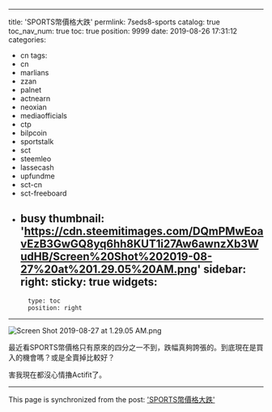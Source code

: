 
---
title: 'SPORTS幣價格大跌'
permlink: 7seds8-sports
catalog: true
toc_nav_num: true
toc: true
position: 9999
date: 2019-08-26 17:31:12
categories:
- cn
tags:
- cn
- marlians
- zzan
- palnet
- actnearn
- neoxian
- mediaofficials
- ctp
- bilpcoin
- sportstalk
- sct
- steemleo
- lassecash
- upfundme
- sct-cn
- sct-freeboard
- busy
thumbnail: 'https://cdn.steemitimages.com/DQmPMwEoavEzB3GwGQ8yq6hh8KUT1i27Aw6awnzXb3WudHB/Screen%20Shot%202019-08-27%20at%201.29.05%20AM.png'
sidebar:
    right:
        sticky: true
widgets:
    -
        type: toc
        position: right
---


![Screen Shot 2019-08-27 at 1.29.05 AM.png](https://cdn.steemitimages.com/DQmPMwEoavEzB3GwGQ8yq6hh8KUT1i27Aw6awnzXb3WudHB/Screen%20Shot%202019-08-27%20at%201.29.05%20AM.png)

最近看SPORTS幣價格只有原來的四分之一不到，跌幅真夠誇張的。到底現在是買入的機會嗎？或是全賣掉比較好？

害我現在都沒心情擼Actifit了。

- - -

This page is synchronized from the post: ['SPORTS幣價格大跌'](https://steemit.com/@htliao/7seds8-sports)
